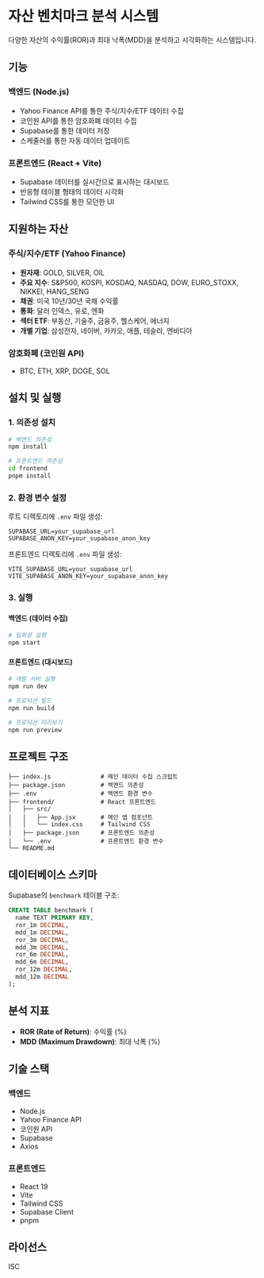# 자산 벤치마크 분석 시스템

다양한 자산의 수익률(ROR)과 최대 낙폭(MDD)을 분석하고 시각화하는 시스템입니다.

## 기능

### 백엔드 (Node.js)
- Yahoo Finance API를 통한 주식/지수/ETF 데이터 수집
- 코인원 API를 통한 암호화폐 데이터 수집
- Supabase를 통한 데이터 저장
- 스케줄러를 통한 자동 데이터 업데이트

### 프론트엔드 (React + Vite)
- Supabase 데이터를 실시간으로 표시하는 대시보드
- 반응형 테이블 형태의 데이터 시각화
- Tailwind CSS를 통한 모던한 UI

## 지원하는 자산

### 주식/지수/ETF (Yahoo Finance)
- **원자재**: GOLD, SILVER, OIL
- **주요 지수**: S&P500, KOSPI, KOSDAQ, NASDAQ, DOW, EURO_STOXX, NIKKEI, HANG_SENG
- **채권**: 미국 10년/30년 국채 수익률
- **통화**: 달러 인덱스, 유로, 엔화
- **섹터 ETF**: 부동산, 기술주, 금융주, 헬스케어, 에너지
- **개별 기업**: 삼성전자, 네이버, 카카오, 애플, 테슬라, 엔비디아

### 암호화폐 (코인원 API)
- BTC, ETH, XRP, DOGE, SOL

## 설치 및 실행

### 1. 의존성 설치
```bash
# 백엔드 의존성
npm install

# 프론트엔드 의존성
cd frontend
pnpm install
```

### 2. 환경 변수 설정
루트 디렉토리에 `.env` 파일 생성:
```env
SUPABASE_URL=your_supabase_url
SUPABASE_ANON_KEY=your_supabase_anon_key
```

프론트엔드 디렉토리에 `.env` 파일 생성:
```env
VITE_SUPABASE_URL=your_supabase_url
VITE_SUPABASE_ANON_KEY=your_supabase_anon_key
```

### 3. 실행

#### 백엔드 (데이터 수집)
```bash
# 일회성 실행
npm start
```

#### 프론트엔드 (대시보드)
```bash
# 개발 서버 실행
npm run dev

# 프로덕션 빌드
npm run build

# 프로덕션 미리보기
npm run preview
```

## 프로젝트 구조

```
├── index.js              # 메인 데이터 수집 스크립트
├── package.json          # 백엔드 의존성
├── .env                  # 백엔드 환경 변수
├── frontend/             # React 프론트엔드
│   ├── src/
│   │   ├── App.jsx       # 메인 앱 컴포넌트
│   │   └── index.css     # Tailwind CSS
│   ├── package.json      # 프론트엔드 의존성
│   └── .env              # 프론트엔드 환경 변수
└── README.md
```

## 데이터베이스 스키마

Supabase의 `benchmark` 테이블 구조:
```sql
CREATE TABLE benchmark (
  name TEXT PRIMARY KEY,
  ror_1m DECIMAL,
  mdd_1m DECIMAL,
  ror_3m DECIMAL,
  mdd_3m DECIMAL,
  ror_6m DECIMAL,
  mdd_6m DECIMAL,
  ror_12m DECIMAL,
  mdd_12m DECIMAL
);
```

## 분석 지표

- **ROR (Rate of Return)**: 수익률 (%)
- **MDD (Maximum Drawdown)**: 최대 낙폭 (%)

## 기술 스택

### 백엔드
- Node.js
- Yahoo Finance API
- 코인원 API
- Supabase
- Axios

### 프론트엔드
- React 19
- Vite
- Tailwind CSS
- Supabase Client
- pnpm

## 라이선스

ISC
